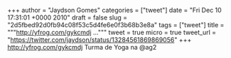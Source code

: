 
+++
author = "Jaydson Gomes"
categories = ["tweet"]
date = "Fri Dec 10 17:31:01 +0000 2010"
draft = false
slug = "2d5fbed92d0fb94c08f53c5d4fe6e0f3b68b3e8a"
tags = ["tweet"]
title = """http://yfrog.com/gykcmdj ..."""
tweet = true
micro = true
tweet_url = "https://twitter.com/jaydson/status/13284561869869056"
+++
http://yfrog.com/gykcmdj Turma de Yoga na @ag2
